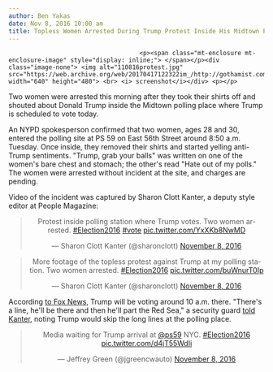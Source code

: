```yaml
---
author: Ben Yakas
date: Nov 8, 2016 10:00 am
title: Topless Women Arrested During Trump Protest Inside His Midtown Polling Place
---
```


	
										<p><span class="mt-enclosure mt-enclosure-image" style="display: inline;"> </span></p><div class="image-none"> <img alt="110816protest.jpg" src="https://web.archive.org/web/20170417122322im_/http://gothamist.com/attachments/byakas/110816protest.jpg" width="640" height="480"> <br> <i> screenshot</i></div> <p></p>

<p>Two women were arrested this morning after they took their shirts off and shouted about Donald Trump inside the Midtown polling place where Trump is scheduled to vote today.</p>

<p>An NYPD spokesperson confirmed that two women, ages 28 and 30, entered the polling site at PS 59 on East 56th Street around 8:50 a.m. Tuesday. Once inside, they removed their shirts and started yelling anti-Trump sentiments. &quot;Trump, grab your balls&quot; was written on one of the women&apos;s bare chest and stomach; the other&apos;s read &quot;Hate out of my polls.&quot; The women were arrested without incident at the site, and charges are pending.</p>

<p>Video of the incident was captured by Sharon Clott Kanter, a deputy style editor at People Magazine:</p>

<center><blockquote class="twitter-tweet" data-lang="en"><p lang="en" dir="ltr">Protest inside polling station where Trump votes. Two women arrested. <a href="https://web.archive.org/web/20170417122322/https://twitter.com/hashtag/Election2016?src=hash">#Election2016</a> <a href="https://web.archive.org/web/20170417122322/https://twitter.com/hashtag/vote?src=hash">#vote</a> <a href="https://web.archive.org/web/20170417122322/https://t.co/YxXKb8NwMD">pic.twitter.com/YxXKb8NwMD</a></p>&#x2014; Sharon Clott Kanter (@sharonclott) <a href="https://web.archive.org/web/20170417122322/https://twitter.com/sharonclott/status/795980259824963584">November 8, 2016</a></blockquote>
<script async src="//web.archive.org/web/20170417122322js_/http://platform.twitter.com/widgets.js" charset="utf-8"></script></center>

<center><blockquote class="twitter-video" data-lang="en"><p lang="en" dir="ltr">More footage of the topless protest against Trump at my polling station. Two women arrested. <a href="https://web.archive.org/web/20170417122322/https://twitter.com/hashtag/Election2016?src=hash">#Election2016</a> <a href="https://web.archive.org/web/20170417122322/https://t.co/buWnurT0Ip">pic.twitter.com/buWnurT0Ip</a></p>&#x2014; Sharon Clott Kanter (@sharonclott) <a href="https://web.archive.org/web/20170417122322/https://twitter.com/sharonclott/status/795980568265625601">November 8, 2016</a></blockquote>
<script async src="//web.archive.org/web/20170417122322js_/http://platform.twitter.com/widgets.js" charset="utf-8"></script></center>

<p>According <a href="https://web.archive.org/web/20170417122322/https://twitter.com/johnrobertsFox/status/795969700857610240">to Fox News</a>, Trump will be voting around 10 a.m. there. &quot;There&apos;s a line, he&apos;ll be there and then he&apos;ll part the Red Sea,&quot; a security guard <a href="https://web.archive.org/web/20170417122322/https://twitter.com/sharonclott/status/795971139180920832">told Kanter</a>, noting Trump would skip the long lines at the polling place.</p>

<center><blockquote class="twitter-tweet" data-lang="en"><p lang="en" dir="ltr">Media waiting for Trump arrival at <a href="https://web.archive.org/web/20170417122322/https://twitter.com/ps59">@ps59</a> NYC. <a href="https://web.archive.org/web/20170417122322/https://twitter.com/hashtag/Election2016?src=hash">#Election2016</a> <a href="https://web.archive.org/web/20170417122322/https://t.co/d4jT55WdIi">pic.twitter.com/d4jT55WdIi</a></p>&#x2014; Jeffrey Green (@jgreencwauto) <a href="https://web.archive.org/web/20170417122322/https://twitter.com/jgreencwauto/status/795987068027604992">November 8, 2016</a></blockquote>
<script async src="//web.archive.org/web/20170417122322js_/http://platform.twitter.com/widgets.js" charset="utf-8"></script></center>					
										
									
				
